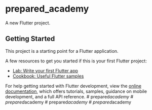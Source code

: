 # prepared_academy

A new Flutter project.

## Getting Started

This project is a starting point for a Flutter application.

A few resources to get you started if this is your first Flutter project:

- [Lab: Write your first Flutter app](https://docs.flutter.dev/get-started/codelab)
- [Cookbook: Useful Flutter samples](https://docs.flutter.dev/cookbook)

For help getting started with Flutter development, view the
[online documentation](https://docs.flutter.dev/), which offers tutorials,
samples, guidance on mobile development, and a full API reference.
#   p r e p a r e d _ a c a d e m y  
 #   p r e p a r e d _ a c a d e m y  
 #   p r e p a r e d _ a c a d e m y  
 #   p r e p a r e d _ a c a d e m y  
 